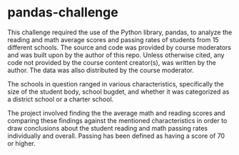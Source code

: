 # pandas-challenge
This challenge required the use of the Python library, pandas, to analyze the reading and math average scores and passing rates of students from 15 different schools. The source and code was provided by course moderators and was built upon by the author of this repo. Unless otherwise cited, any code not provided by the course content creator(s), was written by the author. The data was allso distributed by the course moderator.

The schools in question ranged in various characteristics, specifically the size of the student body, school bugdet, and whether it was categorized as a district school or a charter school.

The project involved finding the the average math and reading scores and comparing these findings against the mentioned characteristics in order to draw conclusions about the student reading and math passing rates individually and overall. Passing has been defined as having a score of 70 or higher. 